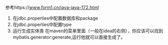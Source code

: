 
参考https://www.form1.cn/java-java-172.html

1. 在jdbc.properties中配置数据库和package
2. 在jdbc.properties中配置type
3. 运行生成实体类
   在maven的菜单里面（一般在idea的右侧），你应该可以找到mybatis.generator:generate,运行他就可以直接生成了。